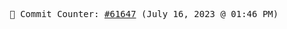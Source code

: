 <p align="center">
    <samp>
        📮 Commit Counter: <a href="https://github.com/Javascript-void0/Javascript-void0/commits/main">#61647</a> (July 16, 2023 @ 01:46 PM)
    </samp>
</p>
